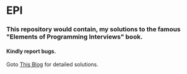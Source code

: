 # EPI
### This repository would contain, my solutions to the famous "Elements of Programming Interviews" book.
#### Kindly report bugs.
Goto [This Blog](https://sidgupta234.wordpress.com/category/EPI) for detailed solutions.
